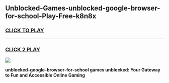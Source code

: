 
## Unblocked-Games-unblocked-google-browser-for-school-Play-Free-k8n8x
<h3>
<a href="https://premium76.site?title=unblocked-google-browser-for-school&ref=18A1">CLICK TO PLAY</a></h3>
<hr>

<h3>
<a href="https://premium76.site?title=unblocked-google-browser-for-school&ref=18A1">CLICK 2 PLAY</a>
  
</h3>

<a href="https://premium76.site?title=unblocked-google-browser-for-school&ref=18A1"><img src="https://clearcache.store/games.png"></a>


**unblocked-google-browser-for-school games unblocked: Your Gateway to Fun and Accessible Online Gaming**
